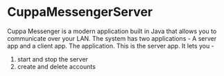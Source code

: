 # CuppaMessengerServer
Cuppa Messenger is a modern application built in Java that allows you to communicate over your LAN. The system has two applications - A server app and a client app. The application.
This is the server app. It lets you -
1. start and stop the server
2. create and delete accounts
